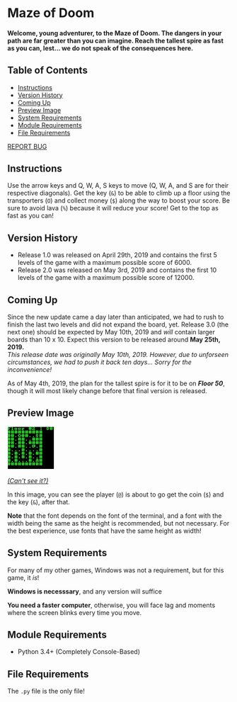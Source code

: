 # Maze of Doom
#### Welcome, young adventurer, to the Maze of Doom. The dangers in your path are far greater than you can imagine. Reach the tallest spire as fast as you can, lest... we do not speak of the consequences here.

## Table of Contents
- [Instructions](#instructions)
- [Version History](#version-history)
- [Coming Up](#coming-up)
- [Preview Image](#preview-image)
- [System Requirements](#system-requirements)
- [Module Requirements](#module-requirements)
- [File Requirements](#file-requirements)

[REPORT BUG](https://forms.gle/cPBmojKbcK9bVbfa7)

## Instructions
Use the arrow keys and Q, W, A, S keys to move (Q, W, A, and S are for their respective diagonals). Get the key (`&`) to be able to climb up a floor using the transporters (`O`) and collect money (`$`) along the way to boost your score. Be sure to avoid lava (`%`) because it will reduce your score! Get to the top as fast as you can!

## Version History
- Release 1.0 was released on April 29th, 2019 and contains the first 5 levels of the game with a maximum possible score of 6000.
- Release 2.0 was released on May 3rd, 2019 and contains the first 10 levels of the game with a maximum possible score of 12000.

## Coming Up
Since the new update came a day later than anticipated, we had to rush to finish the last two levels and did not expand the board, yet. Release 3.0 (the next one) should be expected by May 10th, 2019 and *will* contain larger boards than 10 x 10. Expect this version to be released around **May 25th, 2019.**  
*This release date was originally May 10th, 2019. However, due to unforseen circumstances, we had to push it back ten days... Sorry for the inconvenience!*

As of May 4th, 2019, the plan for the tallest spire is for it to be on ***Floor 50***, though it will most likely change before that final version is released.

## Preview Image
![Preview Image](mazeofdoom_previewimage.JPG)

*[(Can't see it?)](https://github.com/0xmmalik/Maze-of-Doom/blob/master/mazeofdoom_previewimage.JPG)*

In this image, you can see the player (`@`) is about to go get the coin (`$`) and the key (`&`), after that. 

**Note** that the font depends on the font of the terminal, and a font with the width being the same as the height is recommended, but not necessary. For the best experience, use fonts that have the same height as width!

## System Requirements
For many of my other games, Windows was not a requirement, but for this game, it *is*!

**Windows is necesssary**, and any version will suffice

**You need a faster computer**, otherwise, you will face lag and moments where the screen blinks every time you move.

## Module Requirements
- Python 3.4+ (Completely Console-Based)

## File Requirements
The `.py` file is the only file!
